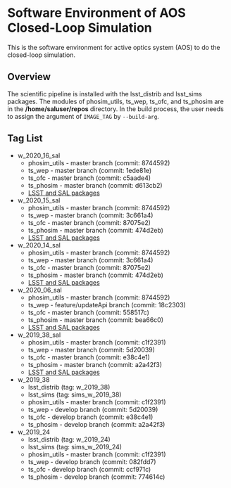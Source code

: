 # Software Environment of AOS Closed-Loop Simulation

This is the software environment for active optics system (AOS) to do the closed-loop simulation.

## Overview

The scientific pipeline is installed with the lsst_distrib and lsst_sims packages. The modules of phosim_utils, ts_wep, ts_ofc, and ts_phosim are in the **/home/saluser/repos** directory. In the build process, the user needs to assign the argument of `IMAGE_TAG` by `--build-arg`.

## Tag List

- w_2020_16_sal
  - phosim_utils - master branch (commit: 8744592)
  - ts_wep - master branch (commit: 1ede81e)
  - ts_ofc - master branch (commit: c5aade4)
  - ts_phosim - master branch (commit: d613cb2)
  - [LSST and SAL packages](https://cloud.docker.com/u/lsstts/repository/docker/lsstts/aos_sal)
- w_2020_15_sal
  - phosim_utils - master branch (commit: 8744592)
  - ts_wep - master branch (commit: 3c661a4)
  - ts_ofc - master branch (commit: 87075e2)
  - ts_phosim - master branch (commit: 474d2eb)
  - [LSST and SAL packages](https://cloud.docker.com/u/lsstts/repository/docker/lsstts/aos_sal)
- w_2020_14_sal
  - phosim_utils - master branch (commit: 8744592)
  - ts_wep - master branch (commit: 3c661a4)
  - ts_ofc - master branch (commit: 87075e2)
  - ts_phosim - master branch (commit: 474d2eb)
  - [LSST and SAL packages](https://cloud.docker.com/u/lsstts/repository/docker/lsstts/aos_sal)
- w_2020_06_sal
  - phosim_utils - master branch (commit: 8744592)
  - ts_wep - feature/updateApi branch (commit: 18c2303)
  - ts_ofc - master branch (commit: 558517c)
  - ts_phosim - master branch (commit: bea66c0)
  - [LSST and SAL packages](https://cloud.docker.com/u/lsstts/repository/docker/lsstts/aos_sal)
- w_2019_38_sal
  - phosim_utils - master branch (commit: c1f2391)
  - ts_wep - master branch (commit: 5d20039)
  - ts_ofc - master branch (commit: e38c4e1)
  - ts_phosim - master branch (commit: a2a42f3)
  - [LSST and SAL packages](https://cloud.docker.com/u/lsstts/repository/docker/lsstts/aos)
- w_2019_38
  - lsst_distrib (tag: w_2019_38)
  - lsst_sims (tag: sims_w_2019_38)
  - phosim_utils - master branch (commit: c1f2391)
  - ts_wep - develop branch (commit: 5d20039)
  - ts_ofc - develop branch (commit: e38c4e1)
  - ts_phosim - develop branch (commit: a2a42f3)
- w_2019_24
  - lsst_distrib (tag: w_2019_24)
  - lsst_sims (tag: sims_w_2019_24)
  - phosim_utils - master branch (commit: c1f2391)
  - ts_wep - develop branch (commit: 082fdd7)
  - ts_ofc - develop branch (commit: ccf971c)
  - ts_phosim - develop branch (commit: 774614c)
